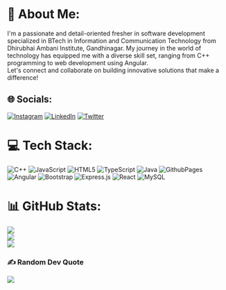 # 💫 About Me:
I'm a passionate and detail-oriented fresher in software development specialized in BTech in Information and Communication Technology from Dhirubhai Ambani Institute, Gandhinagar. My journey in the world of technology has equipped me with a diverse skill set, ranging from C++ programming to web development using Angular.<br>Let's connect and collaborate on building innovative solutions that make a difference!


## 🌐 Socials:
[![Instagram](https://img.shields.io/badge/Instagram-%23E4405F.svg?logo=Instagram&logoColor=white)](https://instagram.com/tarunborichaa) [![LinkedIn](https://img.shields.io/badge/LinkedIn-%230077B5.svg?logo=linkedin&logoColor=white)](https://linkedin.com/in/tarunboricha) [![Twitter](https://img.shields.io/badge/Twitter-%231DA1F2.svg?logo=Twitter&logoColor=white)](https://twitter.com/tarunboricha1) 

# 💻 Tech Stack:
![C++](https://img.shields.io/badge/c++-%2300599C.svg?style=for-the-badge&logo=c%2B%2B&logoColor=white) ![JavaScript](https://img.shields.io/badge/javascript-%23323330.svg?style=for-the-badge&logo=javascript&logoColor=%23F7DF1E) ![HTML5](https://img.shields.io/badge/html5-%23E34F26.svg?style=for-the-badge&logo=html5&logoColor=white) ![TypeScript](https://img.shields.io/badge/typescript-%23007ACC.svg?style=for-the-badge&logo=typescript&logoColor=white) ![Java](https://img.shields.io/badge/java-%23ED8B00.svg?style=for-the-badge&logo=openjdk&logoColor=white) ![GithubPages](https://img.shields.io/badge/github%20pages-121013?style=for-the-badge&logo=github&logoColor=white) ![Angular](https://img.shields.io/badge/angular-%23DD0031.svg?style=for-the-badge&logo=angular&logoColor=white) ![Bootstrap](https://img.shields.io/badge/bootstrap-%238511FA.svg?style=for-the-badge&logo=bootstrap&logoColor=white) ![Express.js](https://img.shields.io/badge/express.js-%23404d59.svg?style=for-the-badge&logo=express&logoColor=%2361DAFB) ![React](https://img.shields.io/badge/react-%2320232a.svg?style=for-the-badge&logo=react&logoColor=%2361DAFB) ![MySQL](https://img.shields.io/badge/mysql-%2300000f.svg?style=for-the-badge&logo=mysql&logoColor=white)
# 📊 GitHub Stats:
![](https://github-readme-stats.vercel.app/api?username=tarunboricha&theme=dark&hide_border=false&include_all_commits=false&count_private=false)<br/>
![](https://github-readme-streak-stats.herokuapp.com/?user=tarunboricha&theme=dark&hide_border=false)<br/>
![](https://github-readme-stats.vercel.app/api/top-langs/?username=tarunboricha&theme=dark&hide_border=false&include_all_commits=false&count_private=false&layout=compact)

### ✍️ Random Dev Quote
![](https://quotes-github-readme.vercel.app/api?type=horizontal&theme=dark)

